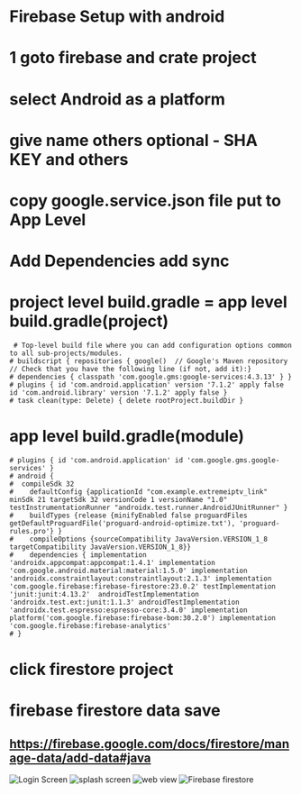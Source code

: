 #  Firebase Setup with android
# 1 goto firebase and crate project
# select Android as a platform
# give name others optional - SHA KEY and others
# copy google.service.json file put to App Level

# Add Dependencies add sync
   # project level build.gradle = app level build.gradle(project)
     # Top-level build file where you can add configuration options common to all sub-projects/modules.
    # buildscript { repositories { google()  // Google's Maven repository // Check that you have the following line (if not, add it):}
    # dependencies { classpath 'com.google.gms:google-services:4.3.13' } }
    # plugins { id 'com.android.application' version '7.1.2' apply false id 'com.android.library' version '7.1.2' apply false }
    # task clean(type: Delete) { delete rootProject.buildDir }
   # app level build.gradle(module)
    # plugins { id 'com.android.application' id 'com.google.gms.google-services' }
    # android {
    #  compileSdk 32
    #    defaultConfig {applicationId "com.example.extremeiptv_link" minSdk 21 targetSdk 32 versionCode 1 versionName "1.0" testInstrumentationRunner "androidx.test.runner.AndroidJUnitRunner" }
    #    buildTypes {release {minifyEnabled false proguardFiles getDefaultProguardFile('proguard-android-optimize.txt'), 'proguard-rules.pro'} }
    #    compileOptions {sourceCompatibility JavaVersion.VERSION_1_8 targetCompatibility JavaVersion.VERSION_1_8}}
    #    dependencies { implementation 'androidx.appcompat:appcompat:1.4.1' implementation 'com.google.android.material:material:1.5.0' implementation 'androidx.constraintlayout:constraintlayout:2.1.3' implementation 'com.google.firebase:firebase-firestore:23.0.2' testImplementation 'junit:junit:4.13.2'  androidTestImplementation 'androidx.test.ext:junit:1.1.3' androidTestImplementation 'androidx.test.espresso:espresso-core:3.4.0' implementation platform('com.google.firebase:firebase-bom:30.2.0') implementation 'com.google.firebase:firebase-analytics' 
    # }




# click firestore project
#  firebase firestore data save
## https://firebase.google.com/docs/firestore/manage-data/add-data#java

![Login Screen](https://user-images.githubusercontent.com/64083148/178135063-36ff972d-3c53-4463-b622-caa654b83d68.jpg)
![splash screen](https://user-images.githubusercontent.com/64083148/178135069-a540ad5c-a19e-48bb-9276-7819a72bd242.jpg)
![web view](https://user-images.githubusercontent.com/64083148/178135072-37e49964-c29c-42a8-90ef-db8a0270a47c.jpg)
![Firebase firestore](https://user-images.githubusercontent.com/64083148/178135074-2410b0a6-117e-4c50-9950-4a0de852109b.PNG)



